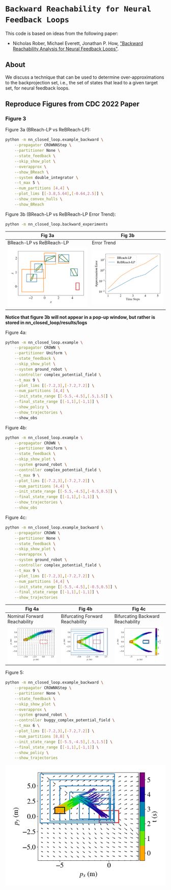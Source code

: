 # `Backward Reachability for Neural Feedback Loops`

This code is based on ideas from the following paper:
* Nicholas Rober, Michael Everett, Jonathan P. How, ["Backward Reachability Analysis for Neural Feedback Loops"](https://arxiv.org/abs/2204.08319).

## About

We discuss a technique that can be used to determine over-approximations to the backprojection set, i.e., the set of states that lead to a given target set, for neural feedback loops.

## Reproduce Figures from CDC 2022 Paper

### Figure 3

Figure 3a (BReach-LP vs ReBReach-LP):

```bash
python -m nn_closed_loop.example_backward \
    --propagator CROWNNStep \
    --partitioner None \
    --state_feedback \
    --skip_show_plot \
    --overapprox \
    --show_BReach \
    --system double_integrator \
    --t_max 5 \
    --num_partitions [4,4] \
    --plot_lims [[-3.8,5.64],[-0.64,2.5]] \
    --show_convex_hulls \
    --show_BReach
```

Figure 3b (BReach-LP vs ReBReach-LP Error Trend):

```bash
python -m nn_closed_loop.backward_experiments
```



Fig 3a | Fig 3b
------------ | -------------
BReach-LP vs ReBReach-LP | Error Trend
![Fig. 3a](/docs/_static/cdc22/fig3/double_integrator_r1.png) | ![Fig. 3b](/docs/_static/cdc22/fig3/runtime_vs_error_2022_05_30__16_03_07_timestep.png)

**Notice that figure 3b will not appear in a pop-up window, but rather is stored in nn_closed_loop/results/logs**

Figure 4a:

```bash
python -m nn_closed_loop.example \
    --propagator CROWN \
    --partitioner Uniform \
    --state_feedback \
    --skip_show_plot \
    --system ground_robot \
    --controller complex_potential_field \
    --t_max 9 \
    --plot_lims [[-7.2,3],[-7.2,7.2]] \
    --num_partitions [4,4] \
    --init_state_range [[-5.5,-4.5],[.5,1.5]] \
    --final_state_range [[-1,1],[-1,1]] \
    --show_policy \
    --show_trajectories \ 
    --show_obs
```

Figure 4b:

```bash
python -m nn_closed_loop.example \
    --propagator CROWN \
    --partitioner Uniform \
    --state_feedback \
    --skip_show_plot \
    --system ground_robot \
    --controller complex_potential_field \
    --t_max 9 \
    --plot_lims [[-7.2,3],[-7.2,7.2]] \
    --num_partitions [4,4] \
    --init_state_range [[-5.5,-4.5],[-0.5,0.5]] \
    --final_state_range [[-1,1],[-1,1]] \
    --show_trajectories \
    --show_obs
```

Figure 4c:

```bash
python -m nn_closed_loop.example_backward \
    --propagator CROWN \
    --partitioner None \
    --state_feedback \
    --skip_show_plot \
    --overapprox \
    --system ground_robot \
    --controller complex_potential_field \
    --t_max 9 \
    --plot_lims [[-7.2,3],[-7.2,7.2]] \
    --num_partitions [4,4] \
    --init_state_range [[-5.5,-4.5],[-0.5,0.5]] \
    --final_state_range [[-1,1],[-1,1]] \
    --show_trajectories
```

Fig 4a | Fig 4b | Fig 4c
------------ | ------------- | -------------
Nominal Forward Reachability | Bifurcating Forward Reachability | Bifurcating Backward Reachability
![Fig. 4a](/docs/_static/cdc22/fig4/forward_reach_nominal_r2.png) | ![Fig. 4b](/docs/_static/cdc22/fig4/forward_reach_bifurcation_r2.png) | ![Fig. 4c](/docs/_static/cdc22/fig4/backward_reach_bifurcation_r2.png)

Figure 5:

```bash
python -m nn_closed_loop.example_backward \
    --propagator CROWNNStep \
    --partitioner None \
    --state_feedback \
    --skip_show_plot \
    --overapprox \
    --system ground_robot \
    --controller buggy_complex_potential_field \
    --t_max 6 \
    --plot_lims [[-7.2,3],[-7.2,7.2]] \
    --num_partitions [8,8] \
    --init_state_range [[-5.5,-4.5],[.5,1.5]] \
    --final_state_range [[-1,1],[-1,1]] \
    --show_policy \
    --show_trajectories
```

![Fig. 5](/docs/_static/cdc22/fig5/backward_lgr_buggy_demo_r1.png)
